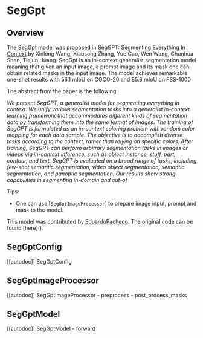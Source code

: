 <!--Copyright 2023 The HuggingFace Team. All rights reserved.

Licensed under the Apache License, Version 2.0 (the "License"); you may not use this file except in compliance with
the License. You may obtain a copy of the License at

http://www.apache.org/licenses/LICENSE-2.0

Unless required by applicable law or agreed to in writing, software distributed under the License is distributed on
an "AS IS" BASIS, WITHOUT WARRANTIES OR CONDITIONS OF ANY KIND, either express or implied. See the License for the
specific language governing permissions and limitations under the License.

⚠️ Note that this file is in Markdown but contain specific syntax for our doc-builder (similar to MDX) that may not be
rendered properly in your Markdown viewer.

-->

# SegGpt

## Overview

The SegGpt model was proposed in [SegGPT: Segmenting Everything In Context](https://arxiv.org/abs/2304.03284) by Xinlong Wang, Xiaosong Zhang, Yue Cao, Wen Wang, Chunhua Shen, Tiejun Huang.
SegGpt is an in-context generalist segmentation model meaning that given an input image, a prompt image and its mask one can obtain related masks in the input image. The model achieves remarkable one-shot results with 56.1 mIoU on COCO-20 and 85.6 mIoU on FSS-1000

The abstract from the paper is the following:

*We present SegGPT, a generalist model for segmenting everything in context. We unify various segmentation tasks into a generalist in-context learning framework that accommodates different kinds of segmentation data by transforming them into the same format of images. The training of SegGPT is formulated as an in-context coloring problem with random color mapping for each data sample. The objective is to accomplish diverse tasks according to the context, rather than relying on specific colors. After training, SegGPT can perform arbitrary segmentation tasks in images or videos via in-context inference, such as object instance, stuff, part, contour, and text. SegGPT is evaluated on a broad range of tasks, including few-shot semantic segmentation, video object segmentation, semantic segmentation, and panoptic segmentation. Our results show strong capabilities in segmenting in-domain and out-of*

Tips:
- One can use [`SegGptImageProcessor`] to prepare image input, prompt and mask to the model.

This model was contributed by [EduardoPacheco](https://huggingface.co/EduardoPacheco).
The original code can be found [here]([<INSERT LINK TO GITHUB REPO HERE>](https://github.com/baaivision/Painter/tree/main)).


## SegGptConfig

[[autodoc]] SegGptConfig

## SegGptImageProcessor

[[autodoc]] SegGptImageProcessor
    - preprocess
    - post_process_masks

## SegGptModel

[[autodoc]] SegGptModel
    - forward
